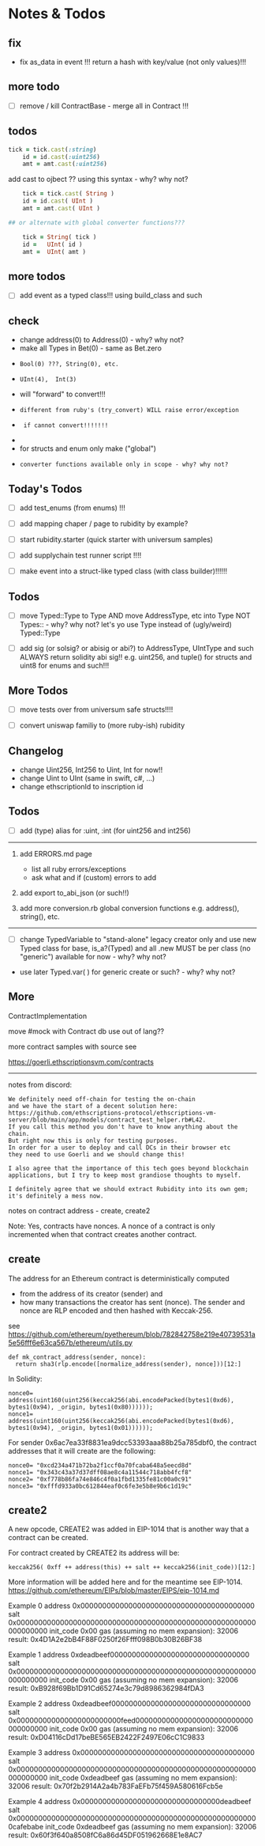 # Notes & Todos

## fix

-  fix as_data in event !!!
   return a hash with key/value (not only values)!!!

## more todo

- [ ]  remove / kill ContractBase - merge all in Contract !!!


## todos

``` ruby
tick = tick.cast(:string)
    id = id.cast(:uint256)
    amt = amt.cast(:uint256)
```
add cast to ojbect ?? using this syntax - why? why not?

``` ruby
    tick = tick.cast( String )
    id = id.cast( UInt )
    amt = amt.cast( UInt )

## or alternate with global converter functions???

    tick = String( tick )
    id =   UInt( id )
    amt =  UInt( amt )
```

## more todos

- [ ] add event as a typed class!!! using build_class and such


## check


- change address(0) to Address(0) - why? why not?
-   make all Types in  Bet(0) - same as Bet.zero
-     Bool(0) ???, String(0), etc.
-     UInt(4),  Int(3)
-   will "forward" to convert!!!
-     different from ruby's (try_convert) WILL raise error/exception
-      if cannot convert!!!!!!!
-
-  for structs and enum only make ("global")
-     converter functions available only in scope - why? why not?



## Today's Todos

- [ ]  add test_enums (from enums) !!!
- [ ]  add mapping chaper / page to rubidity by example?
- [ ]  start  rubidity.starter   (quick starter with universum samples)
- [ ] add supplychain test runner script !!!!

- [ ]  make event into a struct-like typed class (with class builder)!!!!!!


## Todos

- [ ]   move Typed::Type to Type AND move AddressType, etc into Type NOT Types:: - why? why not?
      let's yo use Type instead of (ugly/weird) Typed::Type


- [ ]  add sig (or solsig? or abisig or abi?) to AddressType, UIntType and such
        ALWAYS return solidity abi sig!! e.g. uint256, 
        and tuple() for structs and uint8 for enums and such!!!


## More Todos

- [ ] move tests over from  universum safe structs!!!!
- [ ] convert uniswap familiy to (more ruby-ish) rubidity 


## Changelog

-  change Uint256, Int256 to Uint, Int for now!!
-  change Uint to UInt (same in swift, c#, ...)
-  change ethscriptionId to inscription id


## Todos

- [ ]  add (type) alias for :uint, :int (for uint256 and int256)


---

1.  add ERRORS.md  page
    - list all ruby errors/exceptions
    - ask what and if (custom) errors to add

2.  add  export to_abi_json (or such!!)
3.  add more conversion.rb  global conversion functions e.g. address(), string(), etc.


---

- [ ]  change TypedVariable to "stand-alone" legacy creator only
       and use new Typed class for base, is_a?(Typed)
       and all .new MUST be per class (no "generic") available for now - why? why not?

- use later Typed.var( ) for generic create or such? - why? why not?





## More


ContractImplementation

move #mock with Contract db use out of lang??


more contract samples with source
see

https://goerli.ethscriptionsvm.com/contracts









---
notes from discord:

```
We definitely need off-chain for testing the on-chain 
and we have the start of a decent solution here: 
https://github.com/ethscriptions-protocol/ethscriptions-vm-server/blob/main/app/models/contract_test_helper.rb#L42. 
If you call this method you don't have to know anything about the chain. 
But right now this is only for testing purposes. 
In order for a user to deploy and call DCs in their browser etc 
they need to use Goerli and we should change this!

I also agree that the importance of this tech goes beyond blockchain applications, but I try to keep most grandiose thoughts to myself.

I definitely agree that we should extract Rubidity into its own gem; it's definitely a mess now.
```


notes on contract address - create, create2


Note: Yes, contracts have nonces. A nonce of a contract is only 
incremented when that contract creates another contract.


## create

The address for an Ethereum contract is deterministically computed 
- from the address of its creator (sender) and 
- how many transactions the creator has sent (nonce). 
The sender and nonce are RLP encoded and then hashed with Keccak-256.


see <https://github.com/ethereum/pyethereum/blob/782842758e219e40739531a5e56fff6e63ca567b/ethereum/utils.py>

    def mk_contract_address(sender, nonce):
      return sha3(rlp.encode([normalize_address(sender), nonce]))[12:]


In Solidity:

    nonce0= address(uint160(uint256(keccak256(abi.encodePacked(bytes1(0xd6), bytes1(0x94), _origin, bytes1(0x80))))));
    nonce1= address(uint160(uint256(keccak256(abi.encodePacked(bytes1(0xd6), bytes1(0x94), _origin, bytes1(0x01))))));


For sender 0x6ac7ea33f8831ea9dcc53393aaa88b25a785dbf0, the contract addresses that it will create are the following:

    nonce0= "0xcd234a471b72ba2f1ccf0a70fcaba648a5eecd8d"
    nonce1= "0x343c43a37d37dff08ae8c4a11544c718abb4fcf8"
    nonce2= "0xf778b86fa74e846c4f0a1fbd1335fe81c00a0c91"
    nonce3= "0xfffd933a0bc612844eaf0c6fe3e5b8e9b6c1d19c"


## create2

A new opcode, CREATE2 was added in EIP-1014 that is another way that a contract can be created.

For contract created by CREATE2 its address will be:

    keccak256( 0xff ++ address(this) ++ salt ++ keccak256(init_code))[12:]

More information will be added here and for the meantime see EIP-1014.
<https://github.com/ethereum/EIPs/blob/master/EIPS/eip-1014.md>


Example 0
address 0x0000000000000000000000000000000000000000
salt 0x0000000000000000000000000000000000000000000000000000000000000000
init_code 0x00
gas (assuming no mem expansion): 32006
result: 0x4D1A2e2bB4F88F0250f26Ffff098B0b30B26BF38

Example 1
address 0xdeadbeef00000000000000000000000000000000
salt 0x0000000000000000000000000000000000000000000000000000000000000000
init_code 0x00
gas (assuming no mem expansion): 32006
result: 0xB928f69Bb1D91Cd65274e3c79d8986362984fDA3

Example 2
address 0xdeadbeef00000000000000000000000000000000
salt 0x000000000000000000000000feed000000000000000000000000000000000000
init_code 0x00
gas (assuming no mem expansion): 32006
result: 0xD04116cDd17beBE565EB2422F2497E06cC1C9833

Example 3
address 0x0000000000000000000000000000000000000000
salt 0x0000000000000000000000000000000000000000000000000000000000000000
init_code 0xdeadbeef
gas (assuming no mem expansion): 32006
result: 0x70f2b2914A2a4b783FaEFb75f459A580616Fcb5e

Example 4
address 0x00000000000000000000000000000000deadbeef
salt 0x00000000000000000000000000000000000000000000000000000000cafebabe
init_code 0xdeadbeef
gas (assuming no mem expansion): 32006
result: 0x60f3f640a8508fC6a86d45DF051962668E1e8AC7
